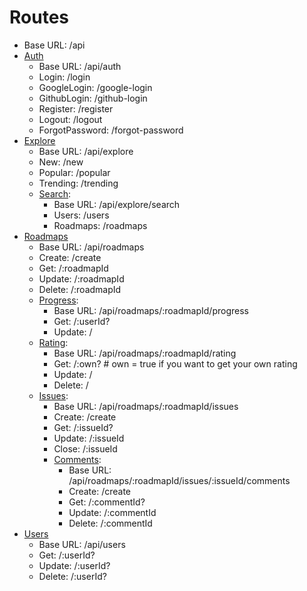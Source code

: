 # Routes

- Base URL: /api
- [Auth](auth/README.md)
    - Base URL: /api/auth
    - Login: /login
    - GoogleLogin: /google-login
    - GithubLogin: /github-login
    - Register: /register
    - Logout: /logout
    - ForgotPassword: /forgot-password
- [Explore](explore/README.md)
    - Base URL: /api/explore
    - New: /new
    - Popular: /popular
    - Trending: /trending
    - [Search](explore/search/README.md):
        - Base URL: /api/explore/search
        - Users: /users
        - Roadmaps: /roadmaps
- [Roadmaps](roadmaps/README.md)
    - Base URL: /api/roadmaps
    - Create: /create
    - Get: /:roadmapId
    - Update: /:roadmapId
    - Delete: /:roadmapId
    - [Progress](roadmaps/progress/README.md):
        - Base URL: /api/roadmaps/:roadmapId/progress
        - Get: /:userId?
        - Update: /
    - [Rating](roadmaps/rating/README.md):
        - Base URL: /api/roadmaps/:roadmapId/rating
        - Get: /:own? # own = true if you want to get your own rating
        - Update: /
        - Delete: /
    - [Issues](roadmaps/issues/README.md):
        - Base URL: /api/roadmaps/:roadmapId/issues
        - Create: /create
        - Get: /:issueId?
        - Update: /:issueId
        - Close: /:issueId
        - [Comments](roadmaps/issues/comments/README.md):
            - Base URL: /api/roadmaps/:roadmapId/issues/:issueId/comments
            - Create: /create
            - Get: /:commentId?
            - Update: /:commentId
            - Delete: /:commentId
- [Users](users/README.md)
    - Base URL: /api/users
    - Get: /:userId?
    - Update: /:userId?
    - Delete: /:userId?
